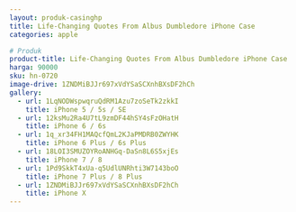 ```yaml
---
layout: produk-casinghp
title: Life-Changing Quotes From Albus Dumbledore iPhone Case
categories: apple

# Produk
product-title: Life-Changing Quotes From Albus Dumbledore iPhone Case
harga: 90000
sku: hn-0720
image-drive: 1ZNDMiBJJr697xVdYSaSCXnhBXsDF2hCh
gallery:
  - url: 1LqNODWspwqruQdRM1Azu7zoSeTk2zkkI
    title: iPhone 5 / 5s / SE
  - url: 12ksMu2Ra4U7tL9zmDF44hSY4sFzOHatH
    title: iPhone 6 / 6s
  - url: 1q_xr34FH1MAQcfQmL2KJaPMDRB0ZWYHK
    title: iPhone 6 Plus / 6s Plus
  - url: 18LOI3SMUZOYRoANHGq-DaSn8L6S5xjEs
    title: iPhone 7 / 8
  - url: 1Pd9SkkT4xUa-q5UdlUNRhti3W7143boO
    title: iPhone 7 Plus / 8 Plus
  - url: 1ZNDMiBJJr697xVdYSaSCXnhBXsDF2hCh
    title: iPhone X
---
```

